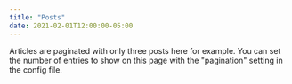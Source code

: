 ```yaml
---
title: "Posts"
date: 2021-02-01T12:00:00-05:00
---
```

Articles are paginated with only three posts here for example. You can set the number of entries to show on this page with the "pagination" setting in the config file.
